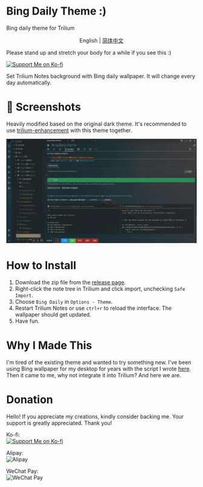 # Bing Daily Theme :)

Bing daily theme for Trilium

<p align="center">
English | <a href="README_CN.md">简体中文</a>
</p>

Please stand up and stretch your body for a while if you see this :)

[![Support Me on Ko-fi](https://ko-fi.com/img/githubbutton_sm.svg)](https://ko-fi.com/nriver)

Set Trilium Notes background with Bing daily wallpaper. It will change every day automatically.

# 📸 Screenshots

Heavily modified based on the original dark theme. It's recommended to use [trilium-enhancement](https://github.com/Nriver/trilium-enhancement) with this theme together.

![shot1](docs/screenshot%201.webp)

# How to Install

1. Download the zip file from the [release page](https://github.com/Nriver/bing-daily-theme/releases).
2. Right-click the note tree in Trilium and click import, unchecking `Safe Import`.
3. Choose `Bing Daily` in `Options - Theme`.
4. Restart Trilium Notes or use `ctrl+r` to reload the interface. The wallpaper should get updated.
5. Have fun.

# Why I Made This

I'm tired of the existing theme and wanted to try something new. I've been using Bing wallpaper for my desktop for years with the script I wrote [here](https://github.com/Nriver/xfce-bing-wallpaper-everyday). Then it came to me, why not integrate it into Trilium? And here we are.

# Donation

Hello! If you appreciate my creations, kindly consider backing me. Your support is greatly appreciated. Thank you!

Ko-fi:  
[![Support Me on Ko-fi](https://ko-fi.com/img/githubbutton_sm.svg)](https://ko-fi.com/nriver)

Alipay:  
![Alipay](https://github.com/Nriver/trilium-translation/raw/main/docs/alipay.png)

WeChat Pay:  
![WeChat Pay](https://github.com/Nriver/trilium-translation/raw/main/docs/wechat_pay.png)
